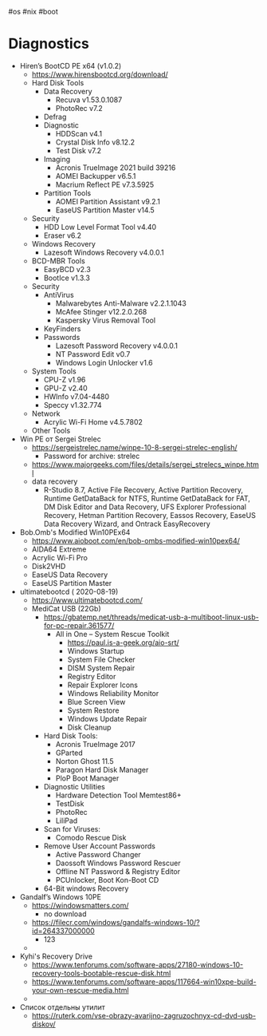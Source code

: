 #os #nix #boot 
# Diagnostics
- Hiren’s BootCD PE x64 (v1.0.2)
	- https://www.hirensbootcd.org/download/
	- Hard Disk Tools
		- Data Recovery
			- Recuva v1.53.0.1087
			- PhotoRec v7.2
		- Defrag
		- Diagnostic
			- HDDScan v4.1
			- Crystal Disk Info v8.12.2
			- Test Disk v7.2
		- Imaging
			- Acronis TrueImage 2021 build 39216
			- AOMEI Backupper v6.5.1
			- Macrium Reflect PE v7.3.5925
		- Partition Tools
			- AOMEI Partition Assistant v9.2.1
			- EaseUS Partition Master v14.5
	- Security
		- HDD Low Level Format Tool v4.40
		- Eraser v6.2
	- Windows Recovery
		- Lazesoft Windows Recovery v4.0.0.1
	- BCD-MBR Tools
		- EasyBCD v2.3
		- BootIce v1.3.3
	- Security
		- AntiVirus
			- Malwarebytes Anti-Malware v2.2.1.1043
			- McAfee Stinger v12.2.0.268
			- Kaspersky Virus Removal Tool
		- KeyFinders
		- Passwords
			- Lazesoft Password Recovery v4.0.0.1
			- NT Password Edit v0.7
			- Windows Login Unlocker v1.6
	- System Tools
		- CPU-Z v1.96
		- GPU-Z v2.40
		- HWInfo v7.04-4480
		- Speccy v1.32.774
	- Network
		- Acrylic Wi-Fi Home v4.5.7802
	- Other Tools
- Win PE от Sergei Strelec
	- https://sergeistrelec.name/winpe-10-8-sergei-strelec-english/
		- Password for archive:  strelec
	- https://www.majorgeeks.com/files/details/sergei_strelecs_winpe.html
	- data recovery
		- R-Studio 8.7, Active File Recovery, Active Partition Recovery, Runtime GetDataBack for NTFS, Runtime GetDataBack for FAT, DM Disk Editor and Data Recovery, UFS Explorer Professional Recovery, Hetman Partition Recovery, Eassos Recovery, EaseUS Data Recovery Wizard, and Ontrack EasyRecovery
- Bob.Omb's Modified Win10PEx64
	- https://www.aioboot.com/en/bob-ombs-modified-win10pex64/
	- AIDA64 Extreme
	- Acrylic Wi-Fi Pro
	- Disk2VHD
	- EaseUS Data Recovery
	- EaseUS Partition Master
- ultimatebootcd ( 2020-08-19)
	- https://www.ultimatebootcd.com/
	- MediCat USB (22Gb)
		- https://gbatemp.net/threads/medicat-usb-a-multiboot-linux-usb-for-pc-repair.361577/
			- All in One – System Rescue Toolkit
				- https://paul.is-a-geek.org/aio-srt/
				- Windows Startup
				- System File Checker
				- DISM System Repair
				- Registry Editor
				- Repair Explorer Icons
				- Windows Reliability Monitor
				- Blue Screen View
				- System Restore
				- Windows Update Repair
				- Disk Cleanup
		- Hard Disk Tools:
			- Acronis TrueImage 2017
			- GParted
			- Norton Ghost 11.5
			- Paragon Hard Disk Manager
			- PloP Boot Manager
		- Diagnostic Utilities
			- Hardware Detection Tool Memtest86+
			- TestDisk 
			- PhotoRec
			- LiliPad
		- Scan for Viruses: 
			- Comodo Rescue Disk
		- Remove User Account Passwords
			- Active Password Changer
			- Daossoft Windows Password Rescuer
			- Offline NT Password & Registry Editor
			- PCUnlocker, Boot Kon-Boot CD
		- 64-Bit windows Recovery
- Gandalf’s Windows 10PE
	- https://windowsmatters.com/
		- no download
	- https://filecr.com/windows/gandalfs-windows-10/?id=264337000000
		- 123
	- 
- Kyhi's Recovery Drive 
	- https://www.tenforums.com/software-apps/27180-windows-10-recovery-tools-bootable-rescue-disk.html
	- https://www.tenforums.com/software-apps/117664-win10xpe-build-your-own-rescue-media.html
	- 
- Список отдельны утилит
	- https://ruterk.com/vse-obrazy-avarijno-zagruzochnyx-cd-dvd-usb-diskov/